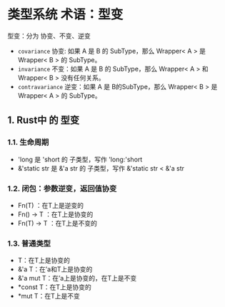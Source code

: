 # 类型系统 术语：型变

型变：分为 协变、不变、逆变

+ `covariance` 协变: 如果 A 是 B 的 SubType，那么 Wrapper< A > 是 Wrapper< B > 的 SubType。
+ `invariance` 不变：如果 A 是 B 的 SubType，那么 Wrapper< A > 和 Wrapper< B > 没有任何关系。
+ `contravariance` 逆变：如果 A 是 B的SubType，那么 Wrapper< B > 是 Wrapper< A > 的 SubType。

## 1. Rust中 的 型变

### 1.1. 生命周期

+ 'long  是 'short 的 子类型，写作 'long:'short
+ &'static str 是 &'a str 的 子类型，写作 &'static str < &'a str

### 1.2. 闭包：参数逆变，返回值协变

+ Fn(T) ：在T上是逆变的
+ Fn() -> T ：在T上是协变的
+ Fn(T) -> T ：在T上是不变的

### 1.3. 普通类型

+ T：在T上是协变的
+ &'a T：在’a和T上是协变的
+ &'a mut T：在’a上是协变的，在T上是不变
+ *const T：在T上是协变的
+ *mut T：在T上是不变